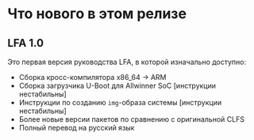 # Что нового в этом релизе

## LFA 1.0

Это первая версия руководства LFA, в которой изначально доступно:

- Сборка кросс-компилятора x86_64 -> ARM
- Сборка загрузчика U-Boot для Allwinner SoC [инструкции нестабильны]
- Инструкции по созданию `img`-образа системы [инструкции нестабильны]
- Более новые версии пакетов по сравнению с оригинальной CLFS
- Полный перевод на русский язык
